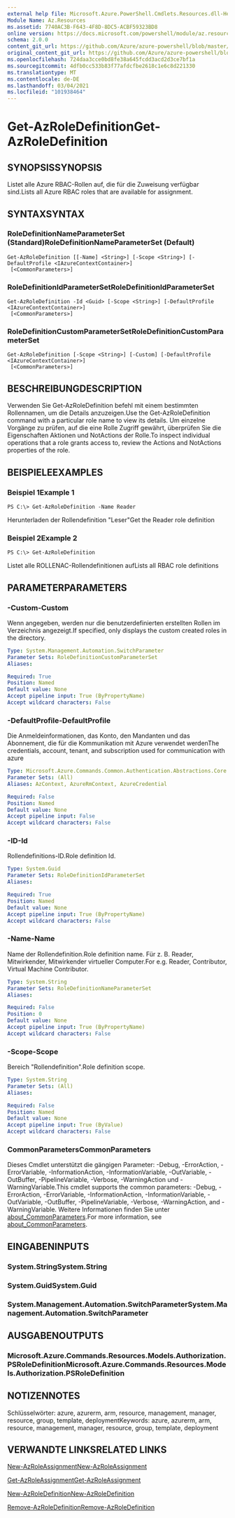 ```yaml
---
external help file: Microsoft.Azure.PowerShell.Cmdlets.Resources.dll-Help.xml
Module Name: Az.Resources
ms.assetid: 7740AC3B-F643-4F8D-8DC5-ACBF59323BD8
online version: https://docs.microsoft.com/powershell/module/az.resources/get-azroledefinition
schema: 2.0.0
content_git_url: https://github.com/Azure/azure-powershell/blob/master/src/Resources/Resources/help/Get-AzRoleDefinition.md
original_content_git_url: https://github.com/Azure/azure-powershell/blob/master/src/Resources/Resources/help/Get-AzRoleDefinition.md
ms.openlocfilehash: 724daa3cce0bd8fe38a645fcdd3acd2d3ce7bf1a
ms.sourcegitcommit: 4dfb0cc533b83f77afdcfbe2618c1e6c8d221330
ms.translationtype: MT
ms.contentlocale: de-DE
ms.lasthandoff: 03/04/2021
ms.locfileid: "101938464"
---
```

# <span data-ttu-id="52942-101">Get-AzRoleDefinition</span><span class="sxs-lookup"><span data-stu-id="52942-101">Get-AzRoleDefinition</span></span>

## <span data-ttu-id="52942-102">SYNOPSIS</span><span class="sxs-lookup"><span data-stu-id="52942-102">SYNOPSIS</span></span>
<span data-ttu-id="52942-103">Listet alle Azure RBAC-Rollen auf, die für die Zuweisung verfügbar sind.</span><span class="sxs-lookup"><span data-stu-id="52942-103">Lists all Azure RBAC roles that are available for assignment.</span></span>

## <span data-ttu-id="52942-104">SYNTAX</span><span class="sxs-lookup"><span data-stu-id="52942-104">SYNTAX</span></span>

### <span data-ttu-id="52942-105">RoleDefinitionNameParameterSet (Standard)</span><span class="sxs-lookup"><span data-stu-id="52942-105">RoleDefinitionNameParameterSet (Default)</span></span>
```
Get-AzRoleDefinition [[-Name] <String>] [-Scope <String>] [-DefaultProfile <IAzureContextContainer>]
 [<CommonParameters>]
```

### <span data-ttu-id="52942-106">RoleDefinitionIdParameterSet</span><span class="sxs-lookup"><span data-stu-id="52942-106">RoleDefinitionIdParameterSet</span></span>
```
Get-AzRoleDefinition -Id <Guid> [-Scope <String>] [-DefaultProfile <IAzureContextContainer>]
 [<CommonParameters>]
```

### <span data-ttu-id="52942-107">RoleDefinitionCustomParameterSet</span><span class="sxs-lookup"><span data-stu-id="52942-107">RoleDefinitionCustomParameterSet</span></span>
```
Get-AzRoleDefinition [-Scope <String>] [-Custom] [-DefaultProfile <IAzureContextContainer>]
 [<CommonParameters>]
```

## <span data-ttu-id="52942-108">BESCHREIBUNG</span><span class="sxs-lookup"><span data-stu-id="52942-108">DESCRIPTION</span></span>
<span data-ttu-id="52942-109">Verwenden Sie Get-AzRoleDefinition befehl mit einem bestimmten Rollennamen, um die Details anzuzeigen.</span><span class="sxs-lookup"><span data-stu-id="52942-109">Use the Get-AzRoleDefinition command with a particular role name to view its details.</span></span>
<span data-ttu-id="52942-110">Um einzelne Vorgänge zu prüfen, auf die eine Rolle Zugriff gewährt, überprüfen Sie die Eigenschaften Aktionen und NotActions der Rolle.</span><span class="sxs-lookup"><span data-stu-id="52942-110">To inspect individual operations that a role grants access to, review the Actions and NotActions properties of the role.</span></span>

## <span data-ttu-id="52942-111">BEISPIELE</span><span class="sxs-lookup"><span data-stu-id="52942-111">EXAMPLES</span></span>

### <span data-ttu-id="52942-112">Beispiel 1</span><span class="sxs-lookup"><span data-stu-id="52942-112">Example 1</span></span>
```
PS C:\> Get-AzRoleDefinition -Name Reader
```

<span data-ttu-id="52942-113">Herunterladen der Rollendefinition "Leser"</span><span class="sxs-lookup"><span data-stu-id="52942-113">Get the Reader role definition</span></span>

### <span data-ttu-id="52942-114">Beispiel 2</span><span class="sxs-lookup"><span data-stu-id="52942-114">Example 2</span></span>
```
PS C:\> Get-AzRoleDefinition
```

<span data-ttu-id="52942-115">Listet alle ROLLENAC-Rollendefinitionen auf</span><span class="sxs-lookup"><span data-stu-id="52942-115">Lists all RBAC role definitions</span></span>

## <span data-ttu-id="52942-116">PARAMETER</span><span class="sxs-lookup"><span data-stu-id="52942-116">PARAMETERS</span></span>

### <span data-ttu-id="52942-117">-Custom</span><span class="sxs-lookup"><span data-stu-id="52942-117">-Custom</span></span>
<span data-ttu-id="52942-118">Wenn angegeben, werden nur die benutzerdefinierten erstellten Rollen im Verzeichnis angezeigt.</span><span class="sxs-lookup"><span data-stu-id="52942-118">If specified, only displays the custom created roles in the directory.</span></span>

```yaml
Type: System.Management.Automation.SwitchParameter
Parameter Sets: RoleDefinitionCustomParameterSet
Aliases:

Required: True
Position: Named
Default value: None
Accept pipeline input: True (ByPropertyName)
Accept wildcard characters: False
```

### <span data-ttu-id="52942-119">-DefaultProfile</span><span class="sxs-lookup"><span data-stu-id="52942-119">-DefaultProfile</span></span>
<span data-ttu-id="52942-120">Die Anmeldeinformationen, das Konto, den Mandanten und das Abonnement, die für die Kommunikation mit Azure verwendet werden</span><span class="sxs-lookup"><span data-stu-id="52942-120">The credentials, account, tenant, and subscription used for communication with azure</span></span>

```yaml
Type: Microsoft.Azure.Commands.Common.Authentication.Abstractions.Core.IAzureContextContainer
Parameter Sets: (All)
Aliases: AzContext, AzureRmContext, AzureCredential

Required: False
Position: Named
Default value: None
Accept pipeline input: False
Accept wildcard characters: False
```

### <span data-ttu-id="52942-121">-ID</span><span class="sxs-lookup"><span data-stu-id="52942-121">-Id</span></span>
<span data-ttu-id="52942-122">Rollendefinitions-ID.</span><span class="sxs-lookup"><span data-stu-id="52942-122">Role definition Id.</span></span>

```yaml
Type: System.Guid
Parameter Sets: RoleDefinitionIdParameterSet
Aliases:

Required: True
Position: Named
Default value: None
Accept pipeline input: True (ByPropertyName)
Accept wildcard characters: False
```

### <span data-ttu-id="52942-123">-Name</span><span class="sxs-lookup"><span data-stu-id="52942-123">-Name</span></span>
<span data-ttu-id="52942-124">Name der Rollendefinition.</span><span class="sxs-lookup"><span data-stu-id="52942-124">Role definition name.</span></span>
<span data-ttu-id="52942-125">Für z. B. Reader, Mitwirkender, Mitwirkender virtueller Computer.</span><span class="sxs-lookup"><span data-stu-id="52942-125">For e.g. Reader, Contributor, Virtual Machine Contributor.</span></span>

```yaml
Type: System.String
Parameter Sets: RoleDefinitionNameParameterSet
Aliases:

Required: False
Position: 0
Default value: None
Accept pipeline input: True (ByPropertyName)
Accept wildcard characters: False
```

### <span data-ttu-id="52942-126">-Scope</span><span class="sxs-lookup"><span data-stu-id="52942-126">-Scope</span></span>
<span data-ttu-id="52942-127">Bereich "Rollendefinition".</span><span class="sxs-lookup"><span data-stu-id="52942-127">Role definition scope.</span></span>

```yaml
Type: System.String
Parameter Sets: (All)
Aliases:

Required: False
Position: Named
Default value: None
Accept pipeline input: True (ByValue)
Accept wildcard characters: False
```

### <span data-ttu-id="52942-128">CommonParameters</span><span class="sxs-lookup"><span data-stu-id="52942-128">CommonParameters</span></span>
<span data-ttu-id="52942-129">Dieses Cmdlet unterstützt die gängigen Parameter: -Debug, -ErrorAction, -ErrorVariable, -InformationAction, -InformationVariable, -OutVariable, -OutBuffer, -PipelineVariable, -Verbose, -WarningAction und -WarningVariable.</span><span class="sxs-lookup"><span data-stu-id="52942-129">This cmdlet supports the common parameters: -Debug, -ErrorAction, -ErrorVariable, -InformationAction, -InformationVariable, -OutVariable, -OutBuffer, -PipelineVariable, -Verbose, -WarningAction, and -WarningVariable.</span></span> <span data-ttu-id="52942-130">Weitere Informationen finden Sie unter [about_CommonParameters](http://go.microsoft.com/fwlink/?LinkID=113216).</span><span class="sxs-lookup"><span data-stu-id="52942-130">For more information, see [about_CommonParameters](http://go.microsoft.com/fwlink/?LinkID=113216).</span></span>

## <span data-ttu-id="52942-131">EINGABEN</span><span class="sxs-lookup"><span data-stu-id="52942-131">INPUTS</span></span>

### <span data-ttu-id="52942-132">System.String</span><span class="sxs-lookup"><span data-stu-id="52942-132">System.String</span></span>

### <span data-ttu-id="52942-133">System.Guid</span><span class="sxs-lookup"><span data-stu-id="52942-133">System.Guid</span></span>

### <span data-ttu-id="52942-134">System.Management.Automation.SwitchParameter</span><span class="sxs-lookup"><span data-stu-id="52942-134">System.Management.Automation.SwitchParameter</span></span>

## <span data-ttu-id="52942-135">AUSGABEN</span><span class="sxs-lookup"><span data-stu-id="52942-135">OUTPUTS</span></span>

### <span data-ttu-id="52942-136">Microsoft.Azure.Commands.Resources.Models.Authorization.PSRoleDefinition</span><span class="sxs-lookup"><span data-stu-id="52942-136">Microsoft.Azure.Commands.Resources.Models.Authorization.PSRoleDefinition</span></span>

## <span data-ttu-id="52942-137">NOTIZEN</span><span class="sxs-lookup"><span data-stu-id="52942-137">NOTES</span></span>
<span data-ttu-id="52942-138">Schlüsselwörter: azure, azurerm, arm, resource, management, manager, resource, group, template, deployment</span><span class="sxs-lookup"><span data-stu-id="52942-138">Keywords: azure, azurerm, arm, resource, management, manager, resource, group, template, deployment</span></span>

## <span data-ttu-id="52942-139">VERWANDTE LINKS</span><span class="sxs-lookup"><span data-stu-id="52942-139">RELATED LINKS</span></span>

[<span data-ttu-id="52942-140">New-AzRoleAssignment</span><span class="sxs-lookup"><span data-stu-id="52942-140">New-AzRoleAssignment</span></span>](./New-AzRoleAssignment.md)

[<span data-ttu-id="52942-141">Get-AzRoleAssignment</span><span class="sxs-lookup"><span data-stu-id="52942-141">Get-AzRoleAssignment</span></span>](./Get-AzRoleAssignment.md)

[<span data-ttu-id="52942-142">New-AzRoleDefinition</span><span class="sxs-lookup"><span data-stu-id="52942-142">New-AzRoleDefinition</span></span>](./New-AzRoleDefinition.md)

[<span data-ttu-id="52942-143">Remove-AzRoleDefinition</span><span class="sxs-lookup"><span data-stu-id="52942-143">Remove-AzRoleDefinition</span></span>](./Remove-AzRoleDefinition.md)

